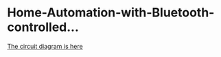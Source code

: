 # Home-Automation-with-Bluetooth-controlled...

<a href="https://drive.google.com/file/d/19SCxvMB_KRROzbNPzf4pZlvDKIGNrLmS/view?usp=sharing">The circuit diagram is here</a>
